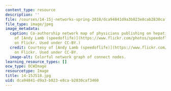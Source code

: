 ```yaml
---
content_type: resource
description: ''
file: /courses/14-15j-networks-spring-2018/dca94841d9a3b023e8cab2830caf3460_14-15JS18.jpg
file_type: image/jpeg
image_metadata:
  caption: Co-authorship network map of physicians publishing on hepatitis C. (Courtesy
    of [Andy Lamb (speedoflife)](https://www.flickr.com/photos/speedoflife/8273922515)
    on Flickr. Used under CC-BY.)
  credit: Courtesy of [Andy Lamb (speedoflife)](https://www.flickr.com/photos/speedoflife/8273922515)
    on Flickr. Used under CC-BY.
  image-alt: Colorful network graph of connect nodes.
learning_resource_types: []
ocw_type: OCWImage
resourcetype: Image
title: 14-15JS18.jpg
uid: dca94841-d9a3-b023-e8ca-b2830caf3460
---
```

